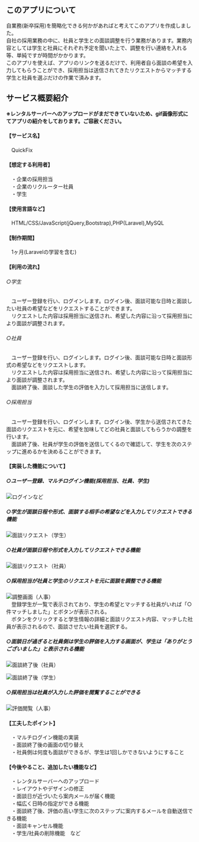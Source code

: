 ## このアプリについて

自業務(新卒採用)を簡略化できる何かがあればと考えてこのアプリを作成しました。  
自社の採用業務の中に、社員と学生との面談調整を行う業務があります。業務内容としては学生と社員にそれぞれ予定を聞いた上で、調整を行い連絡を入れる等、単純ですが時間がかかります。  
このアプリを使えば、アプリのリンクを送るだけで、利用者自ら面談の希望を入力してもらうことができ、採用担当は送信されてきたリクエストからマッチする学生と社員を選ぶだけの作業で済みます。  


## サービス概要紹介
__※レンタルサーバーへのアップロードがまだできていないため、gif画像形式にてアプリの紹介をしております。ご容赦ください。__
#### 【サービス名】  
　QuickFix

#### 【想定する利用者】  
　・企業の採用担当  
　・企業のリクルーター社員  
　・学生

#### 【使用言語など】
　HTML/CSS/JavaScript(jQuery,Bootstrap),PHP(Laravel),MySQL

#### 【制作期間】
　1ヶ月(Laravelの学習を含む)

#### 【利用の流れ】  
###### ○学生  
　ユーザー登録を行い、ログインします。ログイン後、面談可能な日時と面談したい社員の希望などをリクエストすることができます。  
　リクエストした内容は採用担当に送信され、希望した内容に沿って採用担当により面談が調整されます。

###### ○社員  
　ユーザー登録を行い、ログインします。ログイン後、面談可能な日時と面談形式の希望などをリクエストします。  
　リクエストした内容は採用担当に送信され、希望した内容に沿って採用担当により面談が調整されます。  
　面談終了後、面談した学生の評価を入力して採用担当に送信します。

###### ○採用担当  
　ユーザー登録を行い、ログインします。ログイン後、学生から送信されてきた面談のリクエストを元に、希望を加味してどの社員と面談してもらうかの調整を行います。  
　面談終了後、社員が学生の評価を送信してくるので確認して、学生を次のステップに進めるかを決めることができます。

#### 【実装した機能について】
##### ○ユーザー登録、マルチログイン機能(採用担当、社員、学生)  
![ログインなど](https://user-images.githubusercontent.com/66907534/99960157-a1257980-2dcf-11eb-8ebe-d2d56ca5ca8e.gif)

##### ○学生が面談日程や形式、面談する相手の希望などを入力してリクエストできる機能  
![面談リクエスト（学生）](https://user-images.githubusercontent.com/66907534/99963104-a0dbad00-2dd4-11eb-8a43-2b2e8b0682fa.gif)

##### ○社員が面談日程や形式を入力してリクエストできる機能  
![面談リクエスト（社員）](https://user-images.githubusercontent.com/66907534/99963586-573f9200-2dd5-11eb-84c7-1009e2561ca2.gif)

##### ○採用担当が社員と学生のリクエストを元に面談を調整できる機能  
![調整画面（人事）](https://user-images.githubusercontent.com/66907534/99964054-0da37700-2dd6-11eb-8222-6d793d01f7e9.gif)  
　登録学生が一覧で表示されており、学生の希望とマッチする社員がいれば「○件マッチしました」とボタンが表示される。  
　ボタンをクリックすると学生情報の詳細と面談リクエスト内容、マッチした社員が表示されるので、面談させたい社員を選択する。  

##### ○面談日が過ぎると社員側は学生の評価を入力する画面が、学生は「ありがとうございました」と表示される機能  
![面談終了後（社員）](https://user-images.githubusercontent.com/66907534/99966066-206b7b00-2dd9-11eb-99cf-c5cd3a41fb3a.gif)  

![面談終了後（学生）](https://user-images.githubusercontent.com/66907534/99966147-3da04980-2dd9-11eb-8d40-844764c99cd3.png)  

##### ○採用担当は社員が入力した評価を閲覧することができる  
![評価閲覧（人事）](https://user-images.githubusercontent.com/66907534/99966645-f49cc500-2dd9-11eb-8145-2f6a524d7e95.gif)

#### 【工夫したポイント】
　・マルチログイン機能の実装  
　・面談終了後の画面の切り替え  
　・社員側は何度も面談ができるが、学生は1回しかできないようにすること  

#### 【今後やること、追加したい機能など】  
　・レンタルサーバーへのアップロード  
　・レイアウトやデザインの修正  
　・面談日が近づいたら案内メールが届く機能  
　・幅広く日時の指定ができる機能  
　・面談終了後、評価の高い学生に次のステップに案内するメールを自動送信できる機能  
　・面談キャンセル機能  
　・学生/社員の削除機能　など
